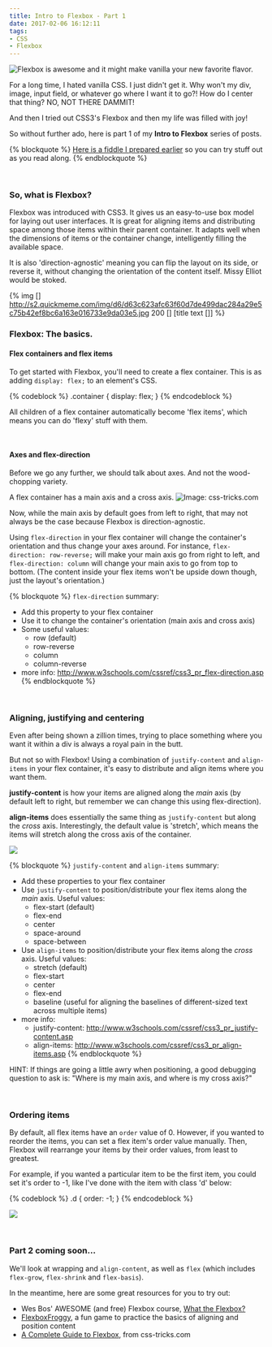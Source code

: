 ```yaml
---
title: Intro to Flexbox - Part 1
date: 2017-02-06 16:12:11
tags:
- CSS
- Flexbox
---
```


![Flexbox is awesome and it might make vanilla your new favorite flavor.](/images/2017/02/ice-cream.jpg)

For a long time, I hated vanilla CSS. I just didn't get it. Why won't my div, image, input field, or whatever go where I want it to go?! How do I center that thing? NO, NOT THERE DAMMIT!

And then I tried out CSS3's Flexbox and then my life was filled with joy!

So without further ado, here is part 1 of my **Intro to Flexbox** series of posts.

<!-- more -->
{% blockquote %}
<a href="https://jsfiddle.net/lukewilson/qhshu9hn/5/">Here is a fiddle I prepared earlier</a> so you can try stuff out as you read along.
{% endblockquote %}

<br /><h3>So, what is Flexbox?</h3>

Flexbox was introduced with CSS3. It gives us an easy-to-use box model for laying out user interfaces. It is great for aligning items and distributing space among those items within their parent container. It adapts well when the dimensions of items or the container change, intelligently filling the available space.

It is also 'direction-agnostic' meaning you can flip the layout on its side, or reverse it, without changing the orientation of the content itself. Missy Elliot would be stoked.

{% img [] http://s2.quickmeme.com/img/d6/d63c623afc63f60d7de499dac284a29e5c75b42ef8bc6a163e016733e9da03e5.jpg 200 [] [title text []] %}

<h3>Flexbox: The basics.</h3>

<h4><strong>Flex containers and flex items</strong></h4>

To get started with Flexbox, you'll need to create a flex container. This is as adding <code>display: flex;</code> to an element's CSS.

{% codeblock %}
.container {
  display: flex;
}
{% endcodeblock %}

All children of a flex container automatically become 'flex items', which means you can do 'flexy' stuff with them.

<br /><h4><strong>Axes and flex-direction</strong></h4>

Before we go any further, we should talk about axes. And not the wood-chopping variety.

A flex container has a main axis and a cross axis.
![Image: css-tricks.com](https://cdn.css-tricks.com/wp-content/uploads/2011/08/flexbox.png)

Now, while the main axis by default goes from left to right, that may not always be the case because Flexbox is direction-agnostic.

Using <code>flex-direction</code> in your flex container will change the container's orientation and thus change your axes around. For instance, <code>flex-direction: row-reverse;</code> will make your main axis go from right to left, and <code>flex-direction: column</code> will change your main axis to go from top to bottom. (The content inside your flex items won't be upside down though, just the layout's orientation.)

{% blockquote %}
<code>flex-direction</code> summary:
  - Add this property to your flex container
  - Use it to change the container's orientation (main axis and cross axis)
  - Some useful values:
    - row (default)
    - row-reverse
    - column
    - column-reverse
  - more info: http://www.w3schools.com/cssref/css3_pr_flex-direction.asp
{% endblockquote %}

<br /><h3>Aligning, justifying and centering</h3>

Even after being shown a zillion times, trying to place something where you want it within a div is always a royal pain in the butt.

But not so with Flexbox! Using a combination of <code>justify-content</code> and <code>align-items</code> in your flex container, it's easy to distribute and align items where you want them.

**justify-content** is how your items are aligned along the *main* axis (by default left to right, but remember we can change this using flex-direction).

**align-items** does essentially the same thing as <code>justify-content</code> but along the *cross* axis. Interestingly, the default value is 'stretch', which means the items will stretch along the cross axis of the container.

![](/images/2017/02/jc-vs-ai2.png)


{% blockquote %}
<code>justify-content</code> and <code>align-items</code> summary:
  - Add these properties to your flex container
  - Use <code>justify-content</code> to position/distribute your flex items along the *main* axis. Useful values:
    - flex-start (default)
    - flex-end
    - center
    - space-around
    - space-between
  - Use <code>align-items</code> to position/distribute your flex items along the *cross* axis. Useful values:
    - stretch (default)
    - flex-start
    - center
    - flex-end
    - baseline (useful for aligning the baselines of different-sized text across multiple items)
  - more info:
    - justify-content: http://www.w3schools.com/cssref/css3_pr_justify-content.asp
    - align-items: http://www.w3schools.com/cssref/css3_pr_align-items.asp
{% endblockquote %}

HINT: If things are going a little awry when positioning, a good debugging question to ask is: "Where is my main axis, and where is my cross axis?"

<br /><h3>Ordering items</h3>

By default, all flex items have an <code>order</code> value of 0. However, if you wanted to reorder the items, you can set a flex item's order value manually. Then, Flexbox will rearrange your items by their order values, from least to greatest.

For example, if you wanted a particular item to be the first item, you could set it's order to -1, like I've done with the item with class 'd' below:

{% codeblock %}
.d {
  order: -1;
}
{% endcodeblock %}

![](/images/2017/02/dabc.png)

<br /><h3>Part 2 coming soon...</h3>
We'll look at wrapping and <code>align-content</code>, as well as <code>flex</code> (which includes <code>flex-grow</code>, <code>flex-shrink</code> and <code>flex-basis</code>).

In the meantime, here are some great resources for you to try out:
- Wes Bos' AWESOME (and free) Flexbox course, <a href="https://flexbox.io/">What the Flexbox?</a>
- <a href="flexboxfroggy.com">FlexboxFroggy</a>, a fun game to practice the basics of aligning and position content
- <a href="https://css-tricks.com/snippets/css/a-guide-to-flexbox/">A Complete Guide to Flexbox</a>, from css-tricks.com


